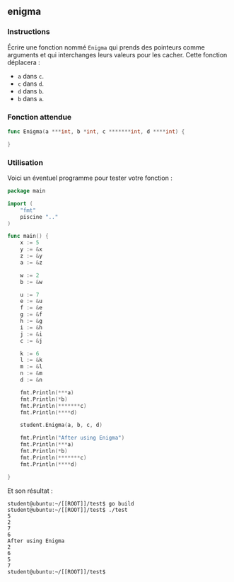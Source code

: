 ## enigma

### Instructions

Écrire une fonction nommé `Enigma` qui prends des pointeurs comme arguments et qui interchanges leurs valeurs pour les cacher.
Cette fonction déplacera :

- `a` dans `c`.
- `c` dans `d`.
- `d` dans `b`.
- `b` dans `a`.

### Fonction attendue

```go
func Enigma(a ***int, b *int, c *******int, d ****int) {

}
```

### Utilisation

Voici un éventuel programme pour tester votre fonction :

```go
package main

import (
	"fmt"
	piscine ".."
)

func main() {
	x := 5
	y := &x
	z := &y
	a := &z

	w := 2
	b := &w

	u := 7
	e := &u
	f := &e
	g := &f
	h := &g
	i := &h
	j := &i
	c := &j

	k := 6
	l := &k
	m := &l
	n := &m
	d := &n

	fmt.Println(***a)
	fmt.Println(*b)
	fmt.Println(*******c)
	fmt.Println(****d)

	student.Enigma(a, b, c, d)

	fmt.Println("After using Enigma")
	fmt.Println(***a)
	fmt.Println(*b)
	fmt.Println(*******c)
	fmt.Println(****d)

}
```

Et son résultat :

```console
student@ubuntu:~/[[ROOT]]/test$ go build
student@ubuntu:~/[[ROOT]]/test$ ./test
5
2
7
6
After using Enigma
2
6
5
7
student@ubuntu:~/[[ROOT]]/test$
```

